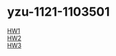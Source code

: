 # yzu-1121-1103501
[HW1](https://github.com/RusstheGOAT/yzu-1121-1103501/blob/main/HW1.md)
<br>
[HW2](https://github.com/RusstheGOAT/yzu-1121-1103501/blob/main/HW2.md)
<br>
[HW3](https://github.com/RusstheGOAT/yzu-1121-1103501/blob/main/HW3.md)

